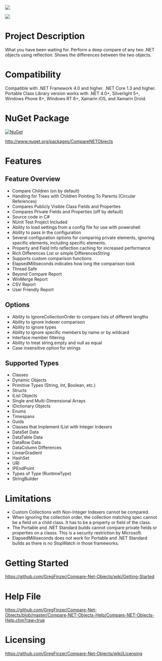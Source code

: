 [<img src="https://github.com/GregFinzer/comparenetobjects/blob/master/logo.png">](http://www.kellermansoftware.com)

[<img src="https://github.com/GregFinzer/comparenetobjects/blob/master/PoweredByNDepend.png">](http://www.ndepend.com)

# Project Description
What you have been waiting for. Perform a deep compare of any two .NET objects using reflection. Shows the differences between the two objects.

# Compatibility
Compatible with .NET Framework 4.0 and higher.  .NET Core 1.3 and higher. Portable Class Library version works with .NET 4.0+, Silverlight 5+, Windows Phone 8+, Windows RT 8+, Xamarin iOS, and Xamarin Droid.  

# NuGet Package
[![NuGet](http://img.shields.io/nuget/v/CompareNETObjects.svg)](https://www.nuget.org/packages/CompareNETObjects/)

http://www.nuget.org/packages/CompareNETObjects

# Features

## Feature Overview
* Compare Children (on by default)
* Handling for Trees with Children Pointing To Parents (Circular References)
* Compares Publicly Visible Class Fields and Properties
* Compares Private Fields and Properties (off by default)
* Source code in C#
* NUnit Test Project Included
* Ability to load settings from a config file for use with powershell
* Ability to pass in the configuration
* Several configuration options for comparing private elements, ignoring specific elements, including specific elements.
* Property and Field Info reflection caching for increased performance
* Rich Differences List or simple DifferencesString
* Supports custom comparison functions
* ElapsedMilliseconds indicates how long the comparison took
* Thread Safe
* Beyond Compare Report
* WinMerge Report
* CSV Report
* User Friendly Report 

## Options
* Ability to IgnoreCollectionOrder to compare lists of different lengths
* Ability to ignore indexer comparison
* Ability to ignore types
* Ability to ignore specific members by name or by wildcard
* Interface member filtering
* Ability to treat string.empty and null as equal
* Case insensitive option for strings

## Supported Types
* Classes
* Dynamic Objects
* Primitive Types (String, Int, Boolean, etc.)
* Structs
* IList Objects
* Single and Multi-Dimensional Arrays
* IDictionary Objects
* Enums
* Timespans
* Guids
* Classes that Implement IList with Integer Indexers
* DataSet Data
* DataTable Data
* DataRow Data
* DataColumn Differences
* LinearGradient
* HashSet
* URI
* IPEndPoint
* Types of Type (RuntimeType)
* StringBuilder

# Limitations
* Custom Collections with Non-Integer Indexers cannot be compared.
* When ignoring the collection order, the collection matching spec cannot be a field on a child class.  It has to be a property or field of the class.
* The Portable and .NET Standard builds cannot compare private fields or properties on a classs.  This is a security restriction by Microsoft.
* ElapsedMilliseconds does not work for Portable and .NET Standard builds as there is no StopWatch in those frameworks.


# Getting Started
https://github.com/GregFinzer/Compare-Net-Objects/wiki/Getting-Started

# Help File
https://github.com/GregFinzer/Compare-Net-Objects/blob/master/Compare-NET-Objects-Help/Compare-NET-Objects-Help.chm?raw=true

# Licensing
https://github.com/GregFinzer/Compare-Net-Objects/wiki/Licensing
